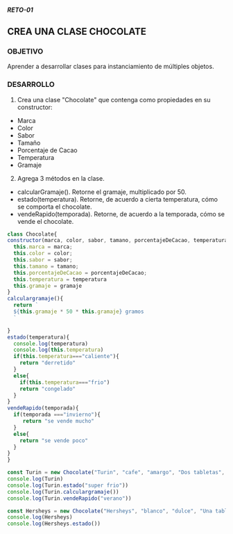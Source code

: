 ##### RETO-01
## CREA UNA CLASE CHOCOLATE 

### OBJETIVO
Aprender a desarrollar clases para instanciamiento de múltiples objetos. 

### DESARROLLO
1. Crea una clase "Chocolate" que contenga como propiedades en su constructor:
  - Marca
  - Color
  - Sabor
  - Tamaño
  - Porcentaje de Cacao
  - Temperatura
  - Gramaje
  
2. Agrega 3 métodos en la clase.
  - calcularGramaje(). Retorne el gramaje, multiplicado por 50.
  - estado(temperatura). Retorne, de acuerdo a cierta temperatura, cómo se comporta el chocolate.
  - vendeRapido(temporada). Retorne, de acuerdo a la temporada, cómo se vende el chocolate.


```javascript
class Chocolate{
constructor(marca, color, sabor, tamano, porcentajeDeCacao, temperatura, gramaje){
  this.marca = marca;
  this.color = color;
  this.sabor = sabor;
  this.tamano = tamano;
  this.porcentajeDeCacao = porcentajeDeCacao;
  this.temperatura = temperatura
  this.gramaje = gramaje
}
calculargramaje(){
  return `
  ${this.gramaje * 50 * this.gramaje} gramos
  `

}
estado(temperatura){
  console.log(temperatura)
  console.log(this.temperatura)
  if(this.temperatura==="caliente"){
    return "derretido"
  }
  else{
    if(this.temperatura==="frio")
    return "congelado"
  }
}
vendeRapido(temporada){
  if(temporada ==="invierno"){
     return "se vende mucho"
  }
  else{
    return "se vende poco"
  }
}
}

const Turin = new Chocolate("Turin", "cafe", "amargo", "Dos tabletas", "Cien Por Ciento", "frio", 75)
console.log(Turin)
console.log(Turin.estado("super frio"))
console.log(Turin.calculargramaje())
console.log(Turin.vendeRapido("verano"))

const Hersheys = new Chocolate("Hersheys", "blanco", "dulce", "Una tableta", "Veinte Por Ciento", "caliente")
console.log(Hersheys)
console.log(Hersheys.estado())

```
